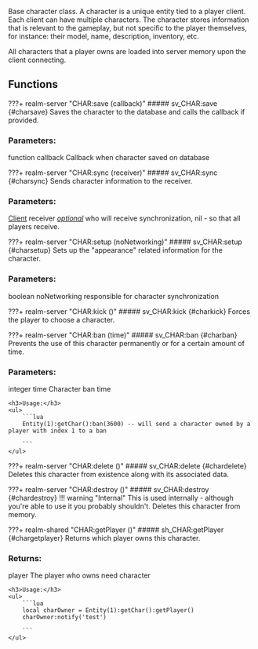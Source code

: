 Base character class.
 A character is a unique entity tied to a player client. Each client can have multiple characters.
The character stores information that is relevant to the gameplay, but not specific to the player themselves, for instance: their model, name, description, inventory, etc.

All characters that a player owns are loaded into server memory upon the client connecting.

## Functions
???+ realm-server "<a id=CHAR:save></a>CHAR:save (callback)"
    ##### sv_CHAR:save {#charsave}
    Saves the character to the database and calls the callback if provided.
    <h3>Parameters:</h3>
    <span class="types"><span class="type">function</span></span>
    <span class="parameter">callback</span>
     Callback when character saved on database



???+ realm-server "<a id=CHAR:sync></a>CHAR:sync (receiver)"
    ##### sv_CHAR:sync {#charsync}
    Sends character information to the receiver.
    <h3>Parameters:</h3>
    <span class="types"><a class="type" href="../Client#">Client</a></span>
    <span class="parameter">receiver</span>
    <em><ins>optional</ins></em>
     who will receive synchronization, nil - so that all players receive.



???+ realm-server "<a id=CHAR:setup></a>CHAR:setup (noNetworking)"
    ##### sv_CHAR:setup {#charsetup}
    Sets up the "appearance" related information for the character.
    <h3>Parameters:</h3>
    <span class="types"><span class="type">boolean</span></span>
    <span class="parameter">noNetworking</span>
     responsible for character synchronization



???+ realm-server "<a id=CHAR:kick></a>CHAR:kick ()"
    ##### sv_CHAR:kick {#charkick}
    Forces the player to choose a character.

???+ realm-server "<a id=CHAR:ban></a>CHAR:ban (time)"
    ##### sv_CHAR:ban {#charban}
    Prevents the use of this character permanently or for a certain amount of time.
    <h3>Parameters:</h3>
    <span class="types"><span class="type">integer</span></span>
    <span class="parameter">time</span>
     Сharacter ban time



    <h3>Usage:</h3>
    <ul>
        ```lua
        Entity(1):getChar():ban(3600) -- will send a character owned by a player with index 1 to a ban

        ```
    </ul>
???+ realm-server "<a id=CHAR:delete></a>CHAR:delete ()"
    ##### sv_CHAR:delete {#chardelete}
    Deletes this character from existence along with its associated data.

???+ realm-server "<a id=CHAR:destroy></a>CHAR:destroy ()"
    ##### sv_CHAR:destroy {#chardestroy}
    !!! warning "Internal"
        This is used internally - although you're able to use it you probably shouldn't.
    Deletes this character from memory.

???+ realm-shared "<a id=CHAR:getPlayer></a>CHAR:getPlayer ()"
    ##### sh_CHAR:getPlayer {#chargetplayer}
    Returns which player owns this character.
    <h3>Returns:</h3>
    <span class="types"><span class="type">player</span></span>
    The player who owns need character


    <h3>Usage:</h3>
    <ul>
        ```lua
        local charOwner = Entity(1):getChar():getPlayer()
		charOwner:notify('test')

        ```
    </ul>
